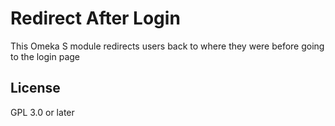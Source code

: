 # Redirect After Login

This Omeka S module redirects users back to where they were before going to the login page

## License

GPL 3.0 or later
